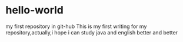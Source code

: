# hello-world
my first repository  in  git-hub
This is my first writing for my repository,actually,i hope i can study java and english better and better
